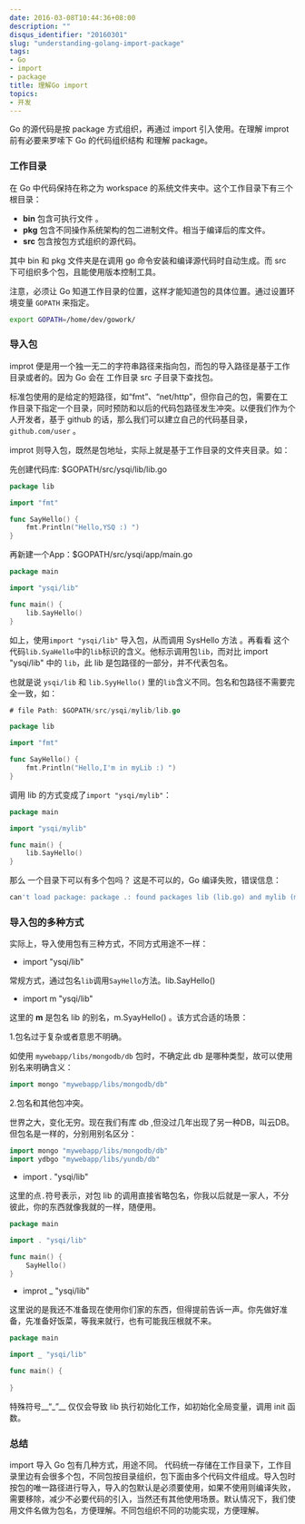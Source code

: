 ```yaml
---
date: 2016-03-08T10:44:36+08:00
description: ""
disqus_identifier: "20160301"
slug: "understanding-golang-import-package"
tags:
- Go
- import
- package
title: 理解Go import
topics:
- 开发
---
```


Go 的源代码是按 package 方式组织，再通过 import 引入使用。在理解 improt 前有必要来罗嗦下 Go 的代码组织结构 和理解 package。

### 工作目录

在 Go 中代码保持在称之为 workspace 的系统文件夹中。这个工作目录下有三个根目录：

+ __bin__ 	包含可执行文件	。
+ __pkg__ 	包含不同操作系统架构的包二进制文件。相当于编译后的库文件。
+ __src__ 	包含按包方式组织的源代码。

其中 bin 和 pkg 文件夹是在调用 go 命令安装和编译源代码时自动生成。而 src 下可组织多个包，且能使用版本控制工具。

注意，必须让 Go 知道工作目录的位置，这样才能知道包的具体位置。通过设置环境变量 `GOPATH` 来指定。
```bash
export GOPATH=/home/dev/gowork/ 
```

### 导入包

improt 便是用一个独一无二的字符串路径来指向包，而包的导入路径是基于工作目录或者的。因为 Go 会在 工作目录 src 子目录下查找包。

标准包使用的是给定的短路径，如“fmt”、“net/http”，但你自己的包，需要在工作目录下指定一个目录，同时预防和以后的代码包路径发生冲突。以便我们作为个人开发者，基于 github 的话，那么我们可以建立自己的代码基目录，`github.com/user` 。


improt 则导入包，既然是包地址，实际上就是基于工作目录的文件夹目录。如：

先创建代码库: $GOPATH/src/ysqi/lib/lib.go
```Go
package lib

import "fmt"

func SayHello() {
	fmt.Println("Hello,YSQ :) ")
}
```

再新建一个App：$GOPATH/src/ysqi/app/main.go
```Go
package main

import "ysqi/lib"

func main() {
	lib.SayHello()
}

```
如上，使用`import "ysqi/lib"` 导入包，从而调用 SysHello 方法 。再看看 这个代码`lib.SyaHello`中的`lib`标识的含义。他标示调用包`lib`，而对比 import "ysqi/lib" 中的 `lib`，此 lib 是包路径的一部分，并不代表包名。

也就是说 `ysqi/lib` 和 `lib.SyyHello()` 里的`lib`含义不同。包名和包路径不需要完全一致，如：
```Go
# file Path: $GOPATH/src/ysqi/mylib/lib.go

package lib

import "fmt"

func SayHello() {
	fmt.Println("Hello,I'm in myLib :) ")
}
```
调用 lib 的方式变成了`import "ysqi/mylib"`：
```Go
package main

import "ysqi/mylib"

func main() {
	lib.SayHello()
}
```

那么 一个目录下可以有多个包吗？ 这是不可以的，Go 编译失败，错误信息：
```bash
can't load package: package .: found packages lib (lib.go) and mylib (mylib.go) in ...
```

### 导入包的多种方式

实际上，导入使用包有三种方式，不同方式用途不一样：

+ import   "ysqi/lib"   

常规方式，通过包名`lib`调用`SayHello`方法。lib.SayHello()

+ import m "ysqi/lib" 

这里的 __m__ 是包名 lib 的别名，m.SyayHello() 。该方式合适的场景：

1.包名过于复杂或者意思不明确。

如使用 `mywebapp/libs/mongodb/db`  包时，不确定此 db 是哪种类型，故可以使用别名来明确含义：
```Go
import mongo "mywebapp/libs/mongodb/db"
```

2.包名和其他包冲突。

世界之大，变化无穷。现在我们有库 db ,但没过几年出现了另一种DB，叫云DB。但包名是一样的，分别用别名区分：
```Go
import mongo "mywebapp/libs/mongodb/db"
import ydbgo "mywebapp/libs/yundb/db"
```


+ import . "ysqi/lib"

这里的点`.`符号表示，对包 lib 的调用直接省略包名，你我以后就是一家人，不分彼此，你的东西就像我就的一样，随便用。
```Go
package main

import . "ysqi/lib"

func main() {
	SayHello()
}
```

+ improt _ "ysqi/lib"

这里说的是我还不准备现在使用你们家的东西，但得提前告诉一声。你先做好准备，先准备好饭菜，等我来就行，也有可能我压根就不来。
```Go
package main

import _ "ysqi/lib"

func main() {
	 
}
```

特殊符号__“_”__ 仅仅会导致 lib 执行初始化工作，如初始化全局变量，调用 init 函数。


### 总结

import 导入 Go 包有几种方式，用途不同。 代码统一存储在工作目录下，工作目录里边有会很多个包，不同包按目录组织，包下面由多个代码文件组成。导入包时按包的唯一路径进行导入，导入的包默认是必须要使用，如果不使用则编译失败，需要移除，减少不必要代码的引入，当然还有其他使用场景。默认情况下，我们使用文件名做为包名，方便理解。不同包组织不同的功能实现，方便理解。 